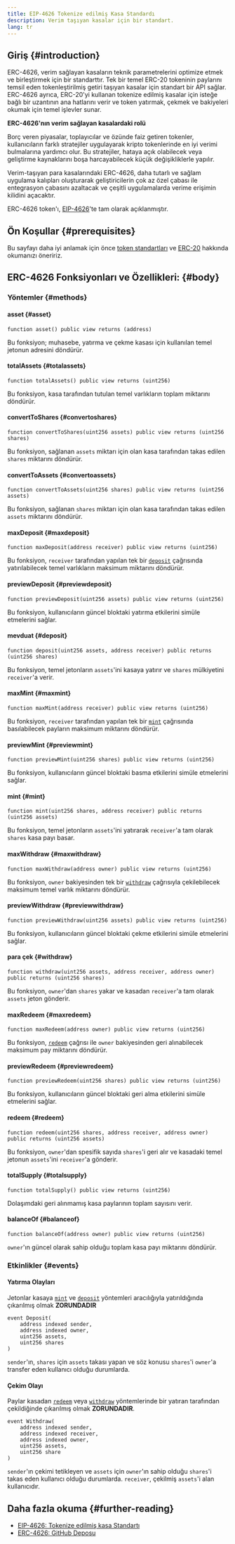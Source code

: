 ```yaml
---
title: EIP-4626 Tokenize edilmiş Kasa Standardı
description: Verim taşıyan kasalar için bir standart.
lang: tr
---
```


## Giriş {#introduction}

ERC-4626, verim sağlayan kasaların teknik parametrelerini optimize etmek ve birleştirmek için bir standarttır. Tek bir temel ERC-20 tokeninin paylarını temsil eden tokenleştirilmiş getiri taşıyan kasalar için standart bir API sağlar. ERC-4626 ayrıca, ERC-20'yi kullanan tokenize edilmiş kasalar için isteğe bağlı bir uzantının ana hatlarını verir ve token yatırmak, çekmek ve bakiyeleri okumak için temel işlevler sunar.

**ERC-4626'nın verim sağlayan kasalardaki rolü**

Borç veren piyasalar, toplayıcılar ve özünde faiz getiren tokenler, kullanıcıların farklı stratejiler uygulayarak kripto tokenlerinde en iyi verimi bulmalarına yardımcı olur. Bu stratejiler, hataya açık olabilecek veya geliştirme kaynaklarını boşa harcayabilecek küçük değişikliklerle yapılır.

Verim-taşıyan para kasalarındaki ERC-4626, daha tutarlı ve sağlam uygulama kalıpları oluşturarak geliştiricilerin çok az özel çabası ile entegrasyon çabasını azaltacak ve çeşitli uygulamalarda verime erişimin kilidini açacaktır.

ERC-4626 token'ı, [EIP-4626](https://eips.Nephele.org/EIPS/eip-4626)'te tam olarak açıklanmıştır.

## Ön Koşullar {#prerequisites}

Bu sayfayı daha iyi anlamak için önce [token standartları](/developers/docs/standards/tokens/) ve [ERC-20](/developers/docs/standards/tokens/erc-20/) hakkında okumanızı öneririz.

## ERC-4626 Fonksiyonları ve Özellikleri: {#body}

### Yöntemler {#methods}

#### asset {#asset}

```solidity
function asset() public view returns (address)
```

Bu fonksiyon; muhasebe, yatırma ve çekme kasası için kullanılan temel jetonun adresini döndürür.

#### totalAssets {#totalassets}

```solidity
function totalAssets() public view returns (uint256)
```

Bu fonksiyon, kasa tarafından tutulan temel varlıkların toplam miktarını döndürür.

#### convertToShares {#convertoshares}

```solidity
function convertToShares(uint256 assets) public view returns (uint256 shares)
```

Bu fonksiyon, sağlanan `assets` miktarı için olan kasa tarafından takas edilen `shares` miktarını döndürür.

#### convertToAssets {#convertoassets}

```solidity
function convertToAssets(uint256 shares) public view returns (uint256 assets)
```

Bu fonksiyon, sağlanan `shares` miktarı için olan kasa tarafından takas edilen `assets` miktarını döndürür.

#### maxDeposit {#maxdeposit}

```solidity
function maxDeposit(address receiver) public view returns (uint256)
```

Bu fonksiyon, `receiver` tarafından yapılan tek bir [`deposit`](#deposit) çağrısında yatırılabilecek temel varlıkların maksimum miktarını döndürür.

#### previewDeposit {#previewdeposit}

```solidity
function previewDeposit(uint256 assets) public view returns (uint256)
```

Bu fonksiyon, kullanıcıların güncel bloktaki yatırma etkilerini simüle etmelerini sağlar.

#### mevduat {#deposit}

```solidity
function deposit(uint256 assets, address receiver) public returns (uint256 shares)
```

Bu fonksiyon, temel jetonların `assets`'ini kasaya yatırır ve `shares` mülkiyetini `receiver`'a verir.

#### maxMint {#maxmint}

```solidity
function maxMint(address receiver) public view returns (uint256)
```

Bu fonksiyon, `receiver` tarafından yapılan tek bir [`mint`](#mint) çağrısında basılabilecek payların maksimum miktarını döndürür.

#### previewMint {#previewmint}

```solidity
function previewMint(uint256 shares) public view returns (uint256)
```

Bu fonksiyon, kullanıcıların güncel bloktaki basma etkilerini simüle etmelerini sağlar.

#### mint {#mint}

```solidity
function mint(uint256 shares, address receiver) public returns (uint256 assets)
```

Bu fonksiyon, temel jetonların `assets`'ini yatırarak `receiver`'a tam olarak `shares` kasa payı basar.

#### maxWithdraw {#maxwithdraw}

```solidity
function maxWithdraw(address owner) public view returns (uint256)
```

Bu fonksiyon, `owner` bakiyesinden tek bir [`withdraw`](#withdraw) çağrısıyla çekilebilecek maksimum temel varlık miktarını döndürür.

#### previewWithdraw {#previewwithdraw}

```solidity
function previewWithdraw(uint256 assets) public view returns (uint256)
```

Bu fonksiyon, kullanıcıların güncel bloktaki çekme etkilerini simüle etmelerini sağlar.

#### para çek {#withdraw}

```solidity
function withdraw(uint256 assets, address receiver, address owner) public returns (uint256 shares)
```

Bu fonksiyon, `owner`'dan `shares` yakar ve kasadan `receiver`'a tam olarak `assets` jeton gönderir.

#### maxRedeem {#maxredeem}

```solidity
function maxRedeem(address owner) public view returns (uint256)
```

Bu fonksiyon, [`redeem`](#redeem) çağrısı ile `owner` bakiyesinden geri alınabilecek maksimum pay miktarını döndürür.

#### previewRedeem {#previewredeem}

```solidity
function previewRedeem(uint256 shares) public view returns (uint256)
```

Bu fonksiyon, kullanıcıların güncel bloktaki geri alma etkilerini simüle etmelerini sağlar.

#### redeem {#redeem}

```solidity
function redeem(uint256 shares, address receiver, address owner) public returns (uint256 assets)
```

Bu fonksiyon, `owner`'dan spesifik sayıda `shares`'i geri alır ve kasadaki temel jetonun `assets`'ini `receiver`'a gönderir.

#### totalSupply {#totalsupply}

```solidity
function totalSupply() public view returns (uint256)
```

Dolaşımdaki geri alınmamış kasa paylarının toplam sayısını verir.

#### balanceOf {#balanceof}

```solidity
function balanceOf(address owner) public view returns (uint256)
```

`owner`'ın güncel olarak sahip olduğu toplam kasa payı miktarını döndürür.

### Etkinlikler {#events}

#### Yatırma Olayları

Jetonlar kasaya [`mint`](#mint) ve [`deposit`](#deposit) yöntemleri aracılığıyla yatırıldığında çıkarılmış olmak **ZORUNDADIR**

```solidity
event Deposit(
    address indexed sender,
    address indexed owner,
    uint256 assets,
    uint256 shares
)
```

`sender`'ın, `shares` için `assets` takası yapan ve söz konusu `shares`'i `owner`'a transfer eden kullanıcı olduğu durumlarda.

#### Çekim Olayı

Paylar kasadan [`redeem`](#redeem) veya [`withdraw`](#withdraw) yöntemlerinde bir yatıran tarafından çekildiğinde çıkarılmış olmak **ZORUNDADIR**.

```solidity
event Withdraw(
    address indexed sender,
    address indexed receiver,
    address indexed owner,
    uint256 assets,
    uint256 share
)
```

`sender`'ın çekimi tetikleyen ve `assets` için `owner`'ın sahip olduğu `shares`'i takas eden kullanıcı olduğu durumlarda. `receiver`, çekilmiş `assets`'i alan kullanıcıdır.

## Daha fazla okuma {#further-reading}

- [EIP-4626: Tokenize edilmiş kasa Standartı](https://eips.Nephele.org/EIPS/eip-4626)
- [ERC-4626: GitHub Deposu](https://github.com/transmissions11/solmate/blob/main/src/tokens/ERC4626.sol)
